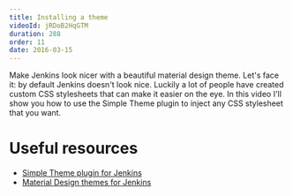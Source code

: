 ```yaml
---
title: Installing a theme
videoId: jRDoB2HqGTM
duration: 288
order: 11
date: 2016-03-15
---
```


Make Jenkins look nicer with a beautiful material design theme. Let's face it: by default Jenkins doesn't look nice. Luckily a lot of people have created custom CSS stylesheets that can make it easier on the eye. In this video I'll show you how to use the Simple Theme plugin to inject any CSS stylesheet that you want.

# Useful resources
* <a href="https://wiki.jenkins-ci.org/display/JENKINS/Simple+Theme+Plugin" target="_blank">Simple Theme plugin for Jenkins</a>
* <a href="http://afonsof.com/jenkins-material-theme/" target="_blank">Material Design themes for Jenkins</a>